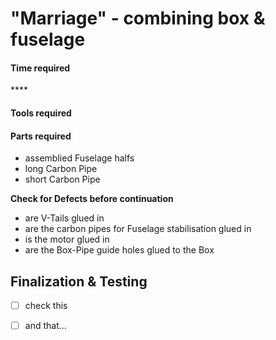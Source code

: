 # "Marriage" - combining box & fuselage



#### Time required

\*\*\*\*

#### Tools required

#### Parts required

* assemblied Fuselage halfs
* long Carbon Pipe
* short Carbon Pipe

**Check for Defects before continuation**

* are V-Tails glued in
* are the carbon pipes for Fuselage stabilisation glued in
* is the motor glued in
* are the Box-Pipe guide holes glued to the Box



## Finalization & Testing

* [ ] check this
* [ ] and that...

